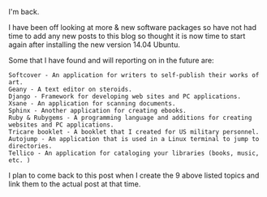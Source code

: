 I'm back.

I have been off looking at more & new software packages so have not had time to add any new posts to this blog so thought it is now time to start again after installing the new version 14.04 Ubuntu.

Some that I have found and will reporting on in the future are:

    Softcover - An application for writers to self-publish their works of art.
    Geany - A text editor on steroids.
    Django - Framework for developing web sites and PC applications.
    Xsane - An application for scanning documents.
    Sphinx - Another application for creating ebooks.
    Ruby & Rubygems - A programming language and additions for creating websites and PC applications.
    Tricare booklet - A booklet that I created for US military personnel.
    Autojump - An application that is used in a Linux terminal to jump to directories.
    Tellico - An application for cataloging your libraries (books, music, etc. )

I plan to come back to this post when I create the 9 above listed topics and link them to the actual post at that time.

 
